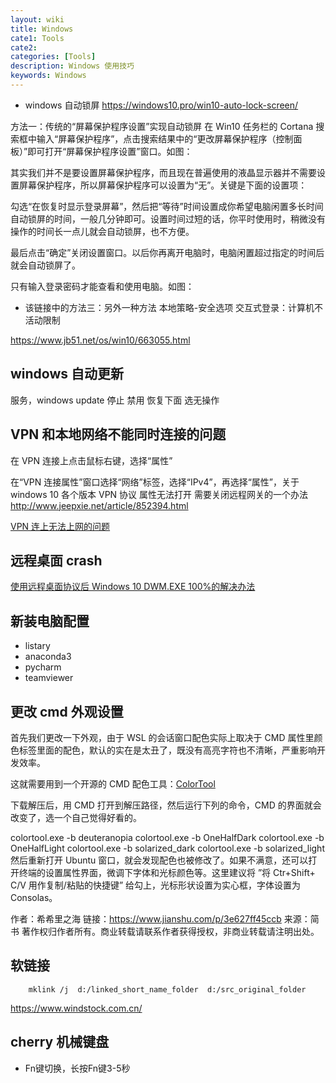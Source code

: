 ```yaml
---
layout: wiki
title: Windows
cate1: Tools
cate2:
categories: [Tools]
description: Windows 使用技巧
keywords: Windows
---
```


- windows 自动锁屏 <https://windows10.pro/win10-auto-lock-screen/>

方法一：传统的“屏幕保护程序设置”实现自动锁屏
在 Win10 任务栏的 Cortana 搜索框中输入“屏幕保护程序”，点击搜索结果中的“更改屏幕保护程序（控制面板）”即可打开“屏幕保护程序设置”窗口。如图：

其实我们并不是要设置屏幕保护程序，而且现在普遍使用的液晶显示器并不需要设置屏幕保护程序，所以屏幕保护程序可以设置为“无”。关键是下面的设置项：

勾选“在恢复时显示登录屏幕”，然后把“等待”时间设置成你希望电脑闲置多长时间自动锁屏的时间，一般几分钟即可。设置时间过短的话，你平时使用时，稍微没有操作的时间长一点儿就会自动锁屏，也不方便。

最后点击“确定”关闭设置窗口。以后你再离开电脑时，电脑闲置超过指定的时间后就会自动锁屏了。

只有输入登录密码才能查看和使用电脑。如图：

- 该链接中的方法三：另外一种方法
  本地策略-安全选项 交互式登录：计算机不活动限制

https://www.jb51.net/os/win10/663055.html

## windows 自动更新

服务，windows update 停止 禁用 恢复下面 选无操作

## VPN 和本地网络不能同时连接的问题

在 VPN 连接上点击鼠标右键，选择“属性”

在“VPN 连接属性”窗口选择“网络”标签，选择“IPv4”，再选择“属性”，关于 windows 10 各个版本 VPN 协议 属性无法打开 需要关闭远程网关的一个办法
<http://www.jeepxie.net/article/852394.html>

[VPN 连上无法上网的问题](https://diorscoder.github.io/2016/10/16/VPN%E8%BF%9E%E6%8E%A5%E4%B9%8B%E5%90%8E%E6%97%A0%E6%B3%95%E4%B8%8A%E7%BD%91%E9%97%AE%E9%A2%98%E8%A7%A3%E5%86%B3%E6%96%B9%E6%B3%95%EF%BC%81/)

## 远程桌面 crash

[使用远程桌面协议后 Windows 10 DWM.EXE 100%的解决办法](https://www.landiannews.com/archives/60962.html)

## 新装电脑配置

- listary
- anaconda3
- pycharm
- teamviewer

## 更改 cmd 外观设置

首先我们更改一下外观，由于 WSL 的会话窗口配色实际上取决于 CMD 属性里颜色标签里面的配色，默认的实在是太丑了，既没有高亮字符也不清晰，严重影响开发效率。

这就需要用到一个开源的 CMD 配色工具：[ColorTool](https://links.jianshu.com/go?to=https%3A%2F%2Fgithub.com%2Fmicrosoft%2Fterminal%2Freleases%2Ftag%2F1708.14008)

下载解压后，用 CMD 打开到解压路径，然后运行下列的命令，CMD 的界面就会改变了，选一个自己觉得好看的。

colortool.exe -b deuteranopia
colortool.exe -b OneHalfDark
colortool.exe -b OneHalfLight
colortool.exe -b solarized_dark
colortool.exe -b solarized_light
然后重新打开 Ubuntu 窗口，就会发现配色也被修改了。如果不满意，还可以打开终端的设置属性界面，微调下字体和光标颜色等。这里建议将 ”将 Ctr+Shift+ C/V 用作复制/粘贴的快捷键” 给勾上，光标形状设置为实心框，字体设置为 Consolas。

作者：希希里之海
链接：https://www.jianshu.com/p/3e627ff45ccb
来源：简书
著作权归作者所有。商业转载请联系作者获得授权，非商业转载请注明出处。

## 软链接

```{cmd}
    mklink /j  d:/linked_short_name_folder  d:/src_original_folder
```


https://www.windstock.com.cn/


## cherry 机械键盘
* Fn键切换，长按Fn键3-5秒